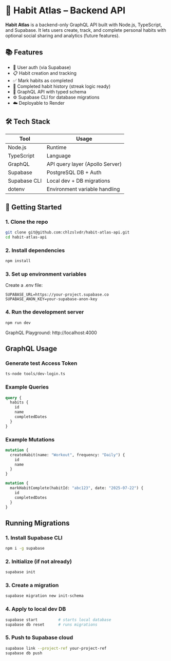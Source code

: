 # 🧭 Habit Atlas – Backend API

**Habit Atlas** is a backend-only GraphQL API built with Node.js, TypeScript, and Supabase. It lets users create, track, and complete personal habits with optional social sharing and analytics (future features).

## 📚 Features

- 🔐 User auth (via Supabase)
- 📋 Habit creation and tracking
- ✅ Mark habits as completed
- 📆 Completed habit history (streak logic ready)
- 🧬 GraphQL API with typed schema
- ⚙️ Supabase CLI for database migrations
- ☁️ Deployable to Render

## 🛠 Tech Stack

| Tool        | Usage                           |
|-------------|----------------------------------|
| Node.js     | Runtime                          |
| TypeScript  | Language                         |
| GraphQL     | API query layer (Apollo Server)  |
| Supabase    | PostgreSQL DB + Auth             |
| Supabase CLI| Local dev + DB migrations        |
| dotenv      | Environment variable handling    |


## 🚀 Getting Started

### 1. Clone the repo

```bash
git clone git@github.com:chlzslvdr/habit-atlas-api.git
cd habit-atlas-api
```

### 2. Install dependencies

```bash
npm install
```

### 3. Set up environment variables

Create a .env file:

```
SUPABASE_URL=https://your-project.supabase.co
SUPABASE_ANON_KEY=your-supabase-anon-key
```

### 4. Run the development server

```bash
npm run dev
```
GraphQL Playground:
http://localhost:4000

## GraphQL Usage

###  Generate test Access Token
```bash
ts-node tools/dev-login.ts
```

###  Example Queries

```graphql
query {
  habits {
    id
    name
    completedDates
  }
}
```

###  Example Mutations

```graphql
mutation {
  createHabit(name: "Workout", frequency: "Daily") {
    id
    name
  }
}

mutation {
  markHabitComplete(habitId: "abc123", date: "2025-07-22") {
    id
    completedDates
  }
}
```

## Running Migrations

###  1. Install Supabase CLI
```bash
npm i -g supabase
```

###  2. Initialize (if not already)
```bash
supabase init
```

###  3. Create a migration
```bash
supabase migration new init-schema
```

###  4. Apply to local dev DB
```bash
supabase start         # starts local database
supabase db reset      # runs migrations
```

###  5. Push to Supabase cloud
```bash
supabase link --project-ref your-project-ref
supabase db push
```